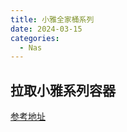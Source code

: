 ```yaml
---
title: 小雅全家桶系列
date: 2024-03-15
categories:
  - Nas
---
```


## 拉取小雅系列容器

[参考地址](https://psy.psykeji.top/278.htlm)
